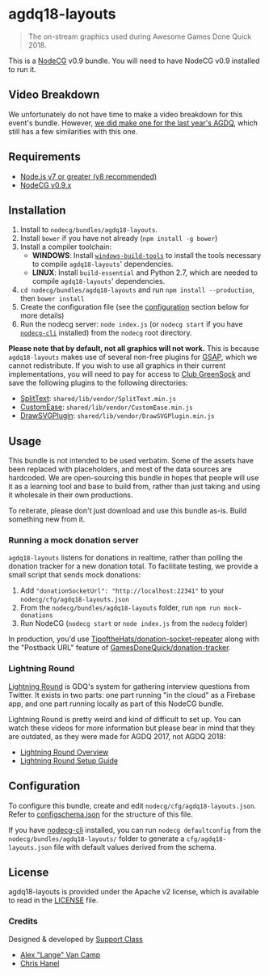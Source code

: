 # agdq18-layouts

> The on-stream graphics used during Awesome Games Done Quick 2018.

This is a [NodeCG](http://github.com/nodecg/nodecg) v0.9 bundle. You will need to have NodeCG v0.9 installed to run it.

## Video Breakdown
We unfortunately do not have time to make a video breakdown for this event's bundle. However, [we did make one for the last year's AGDQ](https://www.youtube.com/watch?v=vBAZXchbI3U&list=PLTEhlYdONYxv1wk2FsIpEz92X3x2E7bSx), which still has a few similarities with this one.

## Requirements
- [Node.js v7 or greater (v8 recommended)](https://nodejs.org/)
- [NodeCG v0.9.x](https://github.com/nodecg/nodecg/releases)

## Installation
1. Install to `nodecg/bundles/agdq18-layouts`.
2. Install `bower` if you have not already (`npm install -g bower`)
3. Install a compiler toolchain:
	- **WINDOWS**: Install [`windows-build-tools`](https://www.npmjs.com/package/windows-build-tools) to install the tools necessary to compile `agdq18-layouts`' dependencies.
	- **LINUX**: Install `build-essential` and Python 2.7, which are needed to compile `agdq18-layouts`' dependencies.
4. `cd nodecg/bundles/agdq18-layouts` and run `npm install --production`, then `bower install`
5. Create the configuration file (see the [configuration](#configuration) section below for more details)
6. Run the nodecg server: `node index.js` (or `nodecg start` if you have [`nodecg-cli`](https://github.com/nodecg/nodecg-cli) installed) from the `nodecg` root directory.

**Please note that by default, not all graphics will not work.** This is because `agdq18-layouts` makes use of several non-free plugins for [GSAP](https://greensock.com), which we cannot redistribute. If you wish to use all graphics in their current implementations, you will need to pay for access to [Club GreenSock](https://greensock.com/club) and save the following plugins to the following directories:
- [SplitText](https://greensock.com/SplitText): `shared/lib/vendor/SplitText.min.js`
- [CustomEase](https://greensock.com/customease): `shared/lib/vendor/CustomEase.min.js`
- [DrawSVGPlugin](https://greensock.com/drawSVG): `shared/lib/vendor/DrawSVGPlugin.min.js`

## Usage
This bundle is not intended to be used verbatim. Some of the assets have been replaced with placeholders, and most of the data sources are hardcoded. We are open-sourcing this bundle in hopes that people will use it as a learning tool and base to build from, rather than just taking and using it wholesale in their own productions.

To reiterate, please don't just download and use this bundle as-is. Build something new from it.

### Running a mock donation server
`agdq18-layouts` listens for donations in realtime, rather than polling the donation tracker for a new donation total. To facilitate testing,
we provide a small script that sends mock donations:

1. Add `"donationSocketUrl": "http://localhost:22341"` to your `nodecg/cfg/agdq18-layouts.json`
2. From the `nodecg/bundles/agdq18-layouts` folder, run `npm run mock-donations`
3. Run NodeCG (`nodecg start` or `node index.js` from the `nodecg` folder)

In production, you'd use [TipoftheHats/donation-socket-repeater](https://github.com/TipoftheHats/donation-socket-repeater) along with the "Postback URL" feature of [GamesDoneQuick/donation-tracker](https://github.com/GamesDoneQuick/donation-tracker).

### Lightning Round
[Lightning Round](https://github.com/GamesDoneQuick/lightning-round) is GDQ's system for gathering interview questions from Twitter. It exists in two parts: one part running "in the cloud" as a Firebase app, and one part running locally as part of this NodeCG bundle.

Lightning Round is pretty weird and kind of difficult to set up. You can watch these videos for more information but please bear in mind that they are outdated, as they were made for AGDQ 2017, not AGDQ 2018:
- [Lightning Round Overview](https://www.youtube.com/watch?v=-qzIfS7KxCQ&index=4&list=PLTEhlYdONYxv1wk2FsIpEz92X3x2E7bSx)
- [Lightning Round Setup Guide](https://www.youtube.com/watch?v=Uz_99-bJzyc&index=12&list=PLTEhlYdONYxv1wk2FsIpEz92X3x2E7bSx)

## Configuration
To configure this bundle, create and edit `nodecg/cfg/agdq18-layouts.json`.  
Refer to [configschema.json](configschema.json) for the structure of this file.

If you have [nodecg-cli](https://github.com/nodecg/nodecg-cli) installed, you can run `nodecg defaultconfig` from the `nodecg/bundles/agdq18-layouts/` folder to generate a `cfg/agdq18-layouts.json` file with default values derived from the schema.

## License
agdq18-layouts is provided under the Apache v2 license, which is available to read in the [LICENSE](LICENSE) file.

### Credits
Designed & developed by [Support Class](http://supportclass.net/)
 - [Alex "Lange" Van Camp](https://twitter.com/VanCamp/)  
 - [Chris Hanel](https://twitter.com/ChrisHanel)
